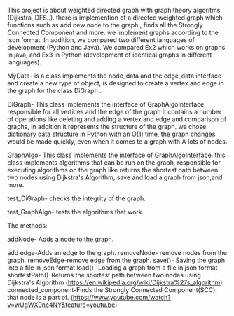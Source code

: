 
This project is about weighted directed graph with graph theory algoritms (Dijkstra, DFS..).
there is implemention of a directed weighted graph which functions such as add new node to the graph , finds all the Strongly Connected Component and more.
we implement graphs according to the json format.
In addition, we compared two different languages of development (Python and Java).
We compared Ex2 which works on graphs in java, and Ex3 in Python (development of identical graphs in different languages).

MyData- is a class implements the node_data and the edge_data interface and create a new type of object,
is designed to create a vertex and edge in the graph for the class DiGraph .

DiGraph- This class implements the interface of GraphAlgoInterface. responsible for all vertices and the edge of the graph it contains a number of operations like deleting and adding a vertex and edge and comparison of graphs, in addition it represents the structure of the graph. we chose dictionary data structure in Python with an O(1) time, the graph changes would be made quickly, even when it comes to a graph with A lots of nodes.

GraphAlgo- This class implements the interface of GraphAlgoInterface.
this class implements algorithms that can be run on the graph, responsible for executing algorithms on the graph like returns the shortest path between two nodes using Dijkstra's Algorithm, save and load a graph from json,and more.

test_DiGraph- checks the integrity of the graph.

test_GraphAlgo- tests the algorithms that work.

The methods:

addNode- Adds a node to the graph.

add edge-Adds an edge to the graph.
removeNode- remove nodes from the graph.
removeEdge-remove edge from the graph.
save()- Saving the graph into a file in json format
load()- Loading a graph from a file in json format
shortestPath()-Returns the shortest path between two nodes using Dijkstra's Algorithm (https://en.wikipedia.org/wiki/Dijkstra%27s_algorithm)
connected_component-Finds the Strongly Connected Component(SCC) that node is a part of.
(https://www.youtube.com/watch?v=wUgWX0nc4NY&feature=youtu.be) 
